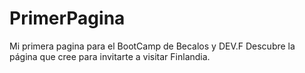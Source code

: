 # PrimerPagina
Mi primera pagina para el BootCamp de Becalos y DEV.F
Descubre la página que cree para invitarte a visitar Finlandia.
